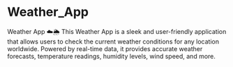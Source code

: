 # Weather_App
Weather App ☁️🌦️ This Weather App is a sleek and user-friendly application that allows users to check the current weather conditions for any location worldwide. Powered by real-time data, it provides accurate weather forecasts, temperature readings, humidity levels, wind speed, and more.
